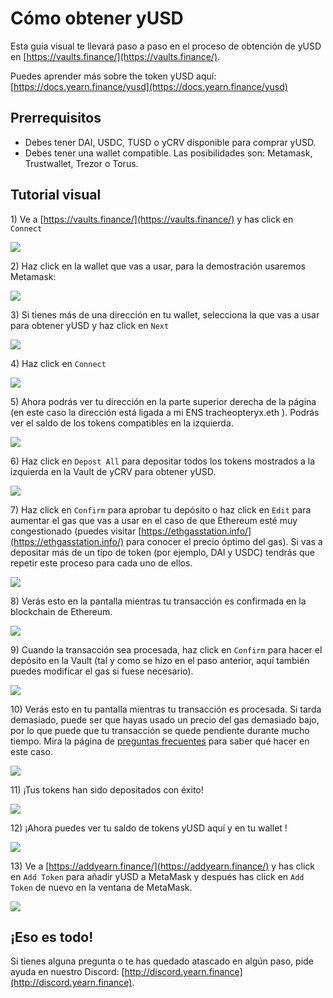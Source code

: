 # Cómo obtener yUSD

Esta guía visual te llevará paso a paso en el proceso de obtención de yUSD en [https://vaults.finance/](https://vaults.finance/).

Puedes aprender más sobre the token yUSD aquí: [https://docs.yearn.finance/yusd](https://docs.yearn.finance/yusd)

## Prerrequisitos

* Debes tener DAI, USDC, TUSD o yCRV disponible para comprar yUSD.
* Debes tener una wallet compatible. Las posibilidades son: Metamask, Trustwallet, Trezor o Torus.

## Tutorial visual

1\) Ve a [https://vaults.finance/](https://vaults.finance/) y has click en `Connect`

![](https://i.imgur.com/8eSziEU.png)

2\) Haz click en la wallet que vas a usar, para la demostración usaremos Metamask:

![](https://i.imgur.com/dXa0KbK.png)

3\) Si tienes más de una dirección en tu wallet, selecciona la que vas a usar para obtener yUSD y haz click en `Next`

![](https://i.imgur.com/PzbFf0E.png)

4\) Haz click en `Connect`

![](https://i.imgur.com/5SEL1Vy.png)

5\) Ahora podrás ver tu dirección en la parte superior derecha de la página \(en este caso la dirección está ligada a mi ENS tracheopteryx.eth \). Podrás ver el saldo de los tokens compatibles en la izquierda.

![](https://i.imgur.com/GDxMMQI.png)

6\) Haz click en `Depost All` para depositar todos los tokens mostrados a la izquierda en la Vault de yCRV para obtener yUSD.

![](https://i.imgur.com/JHSGFA3.png)

7\) Haz click en `Confirm` para aprobar tu depósito o haz click en `Edit` para aumentar el gas que vas a usar en el caso de que Ethereum esté muy congestionado \(puedes visitar [https://ethgasstation.info/](https://ethgasstation.info/) para conocer el precio óptimo del gas\). Si vas a depositar más de un tipo de token \(por ejemplo, DAI y USDC\) tendrás que repetir este proceso para cada uno de ellos.

![](https://i.imgur.com/WNJlI34.png)

8\) Verás esto en la pantalla mientras tu transacción es confirmada en la blockchain de Ethereum.

![](https://i.imgur.com/CpCDR2w.png)

9\) Cuando la transacción sea procesada, haz click en `Confirm` para hacer el depósito en la Vault \(tal y como se hizo en el paso anterior, aquí también puedes modificar el gas si fuese necesario\).

![](https://i.imgur.com/Q3lpJLL.png)

10\) Verás esto en tu pantalla mientras tu transacción es procesada. Si tarda demasiado, puede ser que hayas usado un precio del gas demasiado bajo, por lo que puede que tu transacción se quede pendiente durante mucho tiempo. Mira la página de [preguntas frecuentes](https://docs.yearn.finance/faq#i-sent-my-eth-transaction-but-it-says-pending-how-do-i-fix-this) para saber qué hacer en este caso.

![](https://i.imgur.com/9uuGBV7.png)

11\) ¡Tus tokens han sido depositados con éxito!

![](https://i.imgur.com/gxBiSep.png)

12\) ¡Ahora puedes ver tu saldo de tokens yUSD aquí y en tu wallet !

![](https://i.imgur.com/nivD4q2.png)

13\) Ve a [https://addyearn.finance/](https://addyearn.finance/) y has click en `Add Token` para añadir yUSD a MetaMask y después has click en `Add Token` de nuevo en la ventana de MetaMask.

![](https://i.imgur.com/BIlPYeb.png)

## ¡Eso es todo!

Si tienes alguna pregunta o te has quedado atascado en algún paso, pide ayuda en nuestro Discord: [http://discord.yearn.finance](http://discord.yearn.finance).


